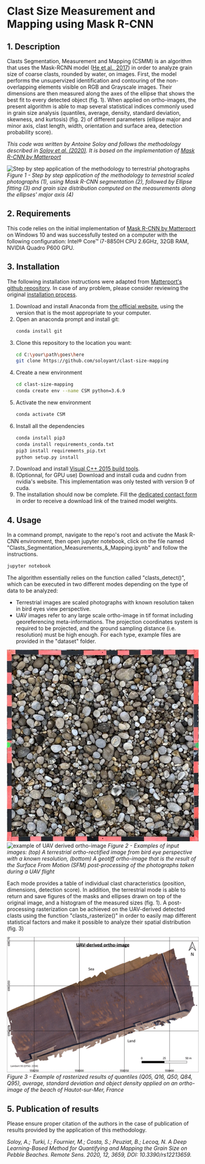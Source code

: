 # Clast Size Measurement and Mapping using Mask R-CNN

## 1. Description
Clasts Segmentation, Measurement and Mapping (CSMM) is an algorithm that uses the Mask-RCNN model ([He et al., 2017](https://openaccess.thecvf.com/content_iccv_2017/html/He_Mask_R-CNN_ICCV_2017_paper.html)) in order to analyze grain size of coarse clasts, rounded by water, on images. First, the model performs the unsupervized identification and contouring of the non-overlapping elements visible on RGB and Grayscale images. Their dimensions are then measured along the axes of the ellipse that shows the best fit to every detected object (fig. 1). When applied on ortho-images, the present algorithm is able to map several statistical indices commonly used in grain size analysis (quantiles, average, density, standard deviation, skewness, and kurtosis) (fig. 2) of different parameters (ellipse major and minor axis, clast length, width, orientation and surface area, detection probability score).

*This code was written by Antoine Soloy and follows the methodology described in [Soloy et al. (2020)](https://www.mdpi.com/2072-4292/12/21/3659). It is based on the implementation of [Mask R-CNN by Matterport](https://github.com/matterport/Mask_RCNN)*

![Step by step application of the methodology to terrestrial photographs](figures/terrestrial_processing_example.gif)
*Figure 1 - Step by step application of the methodology to terrestrial scaled photographs (1), using Mask R-CNN segmentation (2), followed by Ellipse fitting (3) and grain size distribution computed on the measurements along the ellipses' major axis (4)*

## 2. Requirements

This code relies on the initial implementation of [Mask R-CNN by Matterport](https://github.com/matterport/Mask_RCNN) on Windows 10 and was successfully tested on a computer with the following configuration: Intel® Core™ i7-8850H CPU 2.6GHz, 32GB RAM, NVIDIA Quadro P600 GPU.

## 3. Installation

The following installation instructions were adapted from [Matterport's github repository](https://github.com/matterport/Mask_RCNN). In case of any problem, please consider reviewing the original [installation process](https://github.com/matterport/Mask_RCNN#installation).

1. Download and install Anaconda from [the official website](https://www.anaconda.com/), using the version that is the most appropriate to your computer.
2. Open an anaconda prompt and install git:
   ```bash 
   conda install git
   ```
3. Clone this repository to the location you want:
   ```bash
   cd C:\your\path\goes\here
   git clone https://github.com/soloyant/clast-size-mapping
   ```
4. Create a new environment
   ```bash
   cd clast-size-mapping
   conda create env --name CSM python=3.6.9
   ```
5. Activate the new environment
   ```bash
   conda activate CSM
   ```
6. Install all the dependencies
   ```bash
   conda install pip3
   conda install requirements_conda.txt
   pip3 install requirements_pip.txt
   python setup.py install
   ```
7. Download and install [Visual C++ 2015 build tools](https://go.microsoft.com/fwlink/?LinkId=691126).
8. (Optionnal, for GPU use) Download and install cuda and cudnn from nvidia's website. This implementation was only tested with version 9 of cuda.
9. The installation should now be complete. Fill the [dedicated contact form](https://forms.gle/jpVWhQzEFuQvHuQE6) in order to receive a download link of the trained model weights.

## 4. Usage

In a command prompt, navigate to the repo's root and activate the Mask R-CNN environment, then open jupyter notebook, click on the file named "Clasts_Segmentation_Measurements_&_Mapping.ipynb" and follow the instructions.
```bash 
jupyter notebook
```
The algorithm essentially relies on the function called "clasts_detect()", which can be executed in two different modes depending on the type of data to be analyzed:
- Terrestrial images are scaled photographs with known resolution taken in bird eyes view perspective.
- UAV images refer to any large scale ortho-image in tif format including georeferencing meta-informations. The projection coordinates system is required to be projected, and the ground sampling distance (i.e. resolution) must be high enough. 
For each type, example files are provided in the "dataset" folder.

![example of terrestrial photograph](figures/terrestrial_example.jpg) ![example of UAV derived ortho-image](figures/UAV_example.png)
*Figure 2 - Examples of input images: (top) A terrestrial ortho-rectified image from bird eye perspective with a known resolution, (bottom) A geotiff ortho-image that is the result of the Surface From Motion (SFM) post-processing of the photographs taken during a UAV flight*

Each mode provides a table of individual clast characteristics (position, dimensions, detection score). In addition, the terrestrial mode is able to return and save figures of the masks and ellipses drawn on top of the original image, and a histogram of the measured sizes (fig. 1).
A post-processing rasterization can be achieved on the UAV-derived detected clasts using the function "clasts_rasterize()" in order to easily map different statistical factors and make it possible to analyze their spatial distribution (fig. 3)

![example of rasterized results](figures/uav_results_example.gif)
*Figure 3 - Example of rasterized results of quantiles (Q05, Q16, Q50, Q84, Q95), average, standard deviation and object density applied on an ortho-image of the beach of Hautot-sur-Mer, France*

## 5. Publication of results
Please ensure proper citation of the authors in the case of publication of results provided by the application of this methodology.

*Soloy, A.; Turki, I.; Fournier, M.; Costa, S.; Peuziat, B.; Lecoq, N. A Deep Learning-Based Method for Quantifying and Mapping the Grain Size on Pebble Beaches. Remote Sens. 2020, 12, 3659, DOI: 10.3390/rs12213659.*